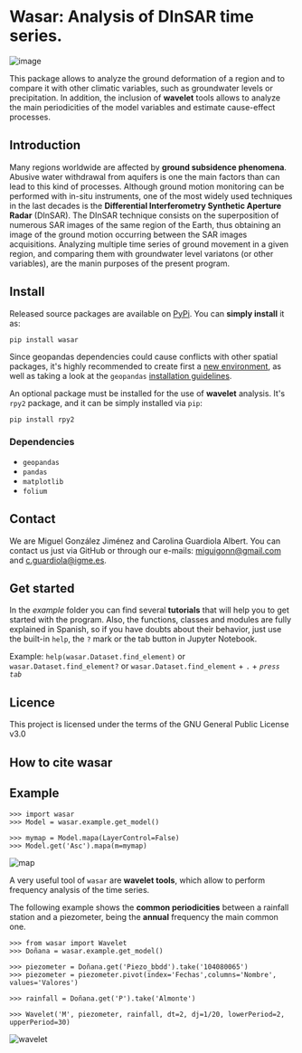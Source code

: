# Wasar: Analysis of DInSAR time series.
![image](https://user-images.githubusercontent.com/75794654/157041747-26d4aad0-95d3-442e-a3f8-6dc1072b1185.png)

This package allows to analyze the ground deformation of a region and to compare it with other climatic variables, such as groundwater levels or precipitation. In addition, the inclusion of **wavelet** tools allows to analyze the main periodicities of the model variables and estimate cause-effect processes.

## Introduction

Many regions worldwide are affected by **ground subsidence phenomena**. Abusive water withdrawal from aquifers is one the main factors than can lead to this kind of processes. Although ground motion monitoring can be performed with in-situ instruments, one of the most widely used techniques in the last decades is the **Differential Interferometry Synthetic Aperture Radar** (DInSAR). The DInSAR technique consists on the superposition of numerous SAR images of the same region of the Earth, thus obtaining an image of the ground motion occurring between the SAR images acquisitions. Analyzing multiple time series of ground movement in a given region, and comparing them with groundwater level variatons (or other variables), are the manin purposes of the present program.

## Install

Released source packages are available on [PyPi](https://pypi.org/). You can **simply install** it as:

`pip install wasar`

Since geopandas dependencies could cause conflicts with other spatial packages, it's highly recommended to create first a [new environment](https://docs.conda.io/projects/conda/en/latest/user-guide/tasks/manage-environments.html#creating-an-environment-with-commands), as well as taking a look at the `geopandas` [installation guidelines](https://geopandas.org/en/stable/getting_started/install.html).

An optional package must be installed for the use of **wavelet** analysis. It's `rpy2` package, and it can be simply installed via `pip`:

`pip install rpy2`

### Dependencies

- `geopandas`
- `pandas`
- `matplotlib`
- `folium`

## Contact

We are Miguel González Jiménez and Carolina Guardiola Albert. You can contact us just via GitHub or through our e-mails: miguigonn@gmail.com and c.guardiola@igme.es.
    
## Get started

In the *example* folder you can find several **tutorials** that will help you to get started with the program. Also, the functions, classes and modules are fully explained in Spanish, so if you have doubts about their behavior, just use the built-in `help`, the `?` mark or the tab button in Jupyter Notebook.

Example:    `help(wasar.Dataset.find_element)` or `wasar.Dataset.find_element?` or `wasar.Dataset.find_element` + `.` + *`press tab`*

## Licence
This project is licensed under the terms of the GNU General Public License v3.0

## How to cite wasar

## Example

    >>> import wasar
    >>> Model = wasar.example.get_model()

    >>> mymap = Model.mapa(LayerControl=False)
    >>> Model.get('Asc').mapa(m=mymap)
![map](https://user-images.githubusercontent.com/75794654/156733794-922a0bfe-e42b-4f4e-93fa-bf0cdcf71511.png)

A very useful tool of `wasar` are **wavelet tools**, which allow to perform frequency analysis of the time series.

The following example shows the **common periodicities** between a rainfall station and a piezometer, being the **annual** frequency the main common one.

    >>> from wasar import Wavelet
    >>> Doñana = wasar.example.get_model()

    >>> piezometer = Doñana.get('Piezo_bbdd').take('104080065')
    >>> piezometer = piezometer.pivot(index='Fechas',columns='Nombre', values='Valores')

    >>> rainfall = Doñana.get('P').take('Almonte')

    >>> Wavelet('M', piezometer, rainfall, dt=2, dj=1/20, lowerPeriod=2, upperPeriod=30)

![wavelet](https://user-images.githubusercontent.com/75794654/156804199-e8ec12db-75b8-4fce-8a47-e06a74044843.png)
